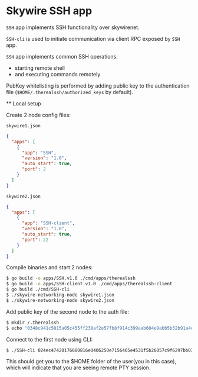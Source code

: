 # Skywire SSH app

`SSH` app implements SSH functionality over skywirenet.

`SSH-cli` is used to initiate communication via client RPC
exposed by `SSH` app. 

`SSH` app implements common SSH operations:

- starting remote shell
- and executing commands remotely

PubKey whitelisting is performed by adding public key to the
authentication file (`$HOME/.therealssh/authorized_keys` by default).

** Local setup

Create 2 node config files:

`skywire1.json`

```json
{
  "apps": [
    {
      "app": "SSH",
      "version": "1.0",
      "auto_start": true,
      "port": 2
    }
  ]
}
```

`skywire2.json`

```json
{
  "apps": [
    {
      "app": "SSH-client",
      "version": "1.0",
      "auto_start": true,
      "port": 22
    }
  ]
}
```

Compile binaries and start 2 nodes:

```bash
$ go build -o apps/SSH.v1.0 ./cmd/apps/therealssh
$ go build -o apps/SSH-client.v1.0 ./cmd/apps/therealssh-client
$ go build ./cmd/SSH-cli
$ ./skywire-networking-node skywire1.json
$ ./skywire-networking-node skywire2.json
```

Add public key of the second node to the auth file:

```bash
$ mkdir /.therealssh
$ echo "0348c941c5015a05c455ff238af2e57fb8f914c399aab604e9abb5b32b91a4c1fe" > /.SSH/authorized_keys
```

Connect to the first node using CLI:

```bash
$ ./SSH-cli 024ec47420176680816e0406250e7156465e4531f5b26057c9f6297bb0303558c7
```

This should get you to the $HOME folder of the user(you in this case), which
will indicate that you are seeing remote PTY session.
